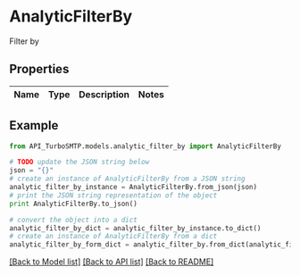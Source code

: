 # AnalyticFilterBy

Filter by

## Properties

Name | Type | Description | Notes
------------ | ------------- | ------------- | -------------

## Example

```python
from API_TurboSMTP.models.analytic_filter_by import AnalyticFilterBy

# TODO update the JSON string below
json = "{}"
# create an instance of AnalyticFilterBy from a JSON string
analytic_filter_by_instance = AnalyticFilterBy.from_json(json)
# print the JSON string representation of the object
print AnalyticFilterBy.to_json()

# convert the object into a dict
analytic_filter_by_dict = analytic_filter_by_instance.to_dict()
# create an instance of AnalyticFilterBy from a dict
analytic_filter_by_form_dict = analytic_filter_by.from_dict(analytic_filter_by_dict)
```
[[Back to Model list]](../README.md#documentation-for-models) [[Back to API list]](../README.md#documentation-for-api-endpoints) [[Back to README]](../README.md)


